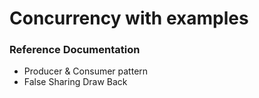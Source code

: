# Concurrency with examples

### Reference Documentation

* Producer & Consumer pattern
* False Sharing Draw Back

